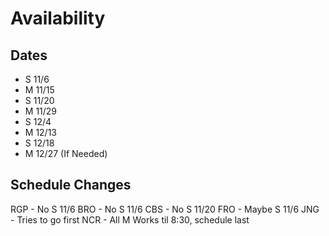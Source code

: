 # Availability

## Dates

-   S 11/6
-   M 11/15
-   S 11/20
-   M 11/29
-   S 12/4
-   M 12/13
-   S 12/18
-   M 12/27 (If Needed)

## Schedule Changes

RGP - No S 11/6
BRO - No S 11/6
CBS - No S 11/20
FRO - Maybe S 11/6
JNG - Tries to go first
NCR - All M Works til 8:30, schedule last
